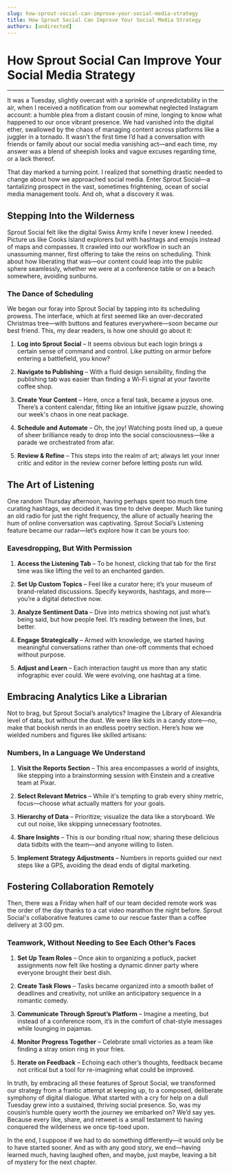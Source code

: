 ```yaml
---
slug: how-sprout-social-can-improve-your-social-media-strategy
title: How Sprout Social Can Improve Your Social Media Strategy
authors: [undirected]
---
```



# How Sprout Social Can Improve Your Social Media Strategy

---

It was a Tuesday, slightly overcast with a sprinkle of unpredictability in the air, when I received a notification from our somewhat neglected Instagram account: a humble plea from a distant cousin of mine, longing to know what happened to our once vibrant presence. We had vanished into the digital ether, swallowed by the chaos of managing content across platforms like a juggler in a tornado. It wasn’t the first time I’d had a conversation with friends or family about our social media vanishing act—and each time, my answer was a blend of sheepish looks and vague excuses regarding time, or a lack thereof.

That day marked a turning point. I realized that something drastic needed to change about how we approached social media. Enter Sprout Social—a tantalizing prospect in the vast, sometimes frightening, ocean of social media management tools. And oh, what a discovery it was.

## Stepping Into the Wilderness

Sprout Social felt like the digital Swiss Army knife I never knew I needed. Picture us like Cooks Island explorers but with hashtags and emojis instead of maps and compasses. It crawled into our workflow in such an unassuming manner, first offering to take the reins on scheduling. Think about how liberating that was—our content could leap into the public sphere seamlessly, whether we were at a conference table or on a beach somewhere, avoiding sunburns.

### The Dance of Scheduling

We began our foray into Sprout Social by tapping into its scheduling prowess. The interface, which at first seemed like an over-decorated Christmas tree—with buttons and features everywhere—soon became our best friend. This, my dear readers, is how one should go about it:

1. **Log into Sprout Social** – It seems obvious but each login brings a certain sense of command and control. Like putting on armor before entering a battlefield, you know?
   
2. **Navigate to Publishing** – With a fluid design sensibility, finding the publishing tab was easier than finding a Wi-Fi signal at your favorite coffee shop.

3. **Create Your Content** – Here, once a feral task, became a joyous one. There’s a content calendar, fitting like an intuitive jigsaw puzzle, showing our week's chaos in one neat package.

4. **Schedule and Automate** – Oh, the joy! Watching posts lined up, a queue of sheer brilliance ready to drop into the social consciousness—like a parade we orchestrated from afar.

5. **Review & Refine** – This steps into the realm of art; always let your inner critic and editor in the review corner before letting posts run wild.

## The Art of Listening

One random Thursday afternoon, having perhaps spent too much time curating hashtags, we decided it was time to delve deeper. Much like tuning an old radio for just the right frequency, the allure of actually hearing the hum of online conversation was captivating. Sprout Social’s Listening feature became our radar—let’s explore how it can be yours too:

### Eavesdropping, But With Permission

1. **Access the Listening Tab** – To be honest, clicking that tab for the first time was like lifting the veil to an enchanted garden.

2. **Set Up Custom Topics** – Feel like a curator here; it’s your museum of brand-related discussions. Specify keywords, hashtags, and more—you’re a digital detective now.

3. **Analyze Sentiment Data** – Dive into metrics showing not just what’s being said, but how people feel. It’s reading between the lines, but better.

4. **Engage Strategically** – Armed with knowledge, we started having meaningful conversations rather than one-off comments that echoed without purpose.

5. **Adjust and Learn** – Each interaction taught us more than any static infographic ever could. We were evolving, one hashtag at a time.

## Embracing Analytics Like a Librarian

Not to brag, but Sprout Social’s analytics? Imagine the Library of Alexandria level of data, but without the dust. We were like kids in a candy store—no, make that bookish nerds in an endless poetry section. Here’s how we wielded numbers and figures like skilled artisans:

### Numbers, In a Language We Understand

1. **Visit the Reports Section** – This area encompasses a world of insights, like stepping into a brainstorming session with Einstein and a creative team at Pixar.

2. **Select Relevant Metrics** – While it's tempting to grab every shiny metric, focus—choose what actually matters for your goals.

3. **Hierarchy of Data** – Prioritize; visualize the data like a storyboard. We cut out noise, like skipping unnecessary footnotes.

4. **Share Insights** – This is our bonding ritual now; sharing these delicious data tidbits with the team—and anyone willing to listen.

5. **Implement Strategy Adjustments** – Numbers in reports guided our next steps like a GPS, avoiding the dead ends of digital marketing.

## Fostering Collaboration Remotely

Then, there was a Friday when half of our team decided remote work was the order of the day thanks to a cat video marathon the night before. Sprout Social's collaborative features came to our rescue faster than a coffee delivery at 3:00 pm.

### Teamwork, Without Needing to See Each Other’s Faces

1. **Set Up Team Roles** – Once akin to organizing a potluck, packet assignments now felt like hosting a dynamic dinner party where everyone brought their best dish.

2. **Create Task Flows** – Tasks became organized into a smooth ballet of deadlines and creativity, not unlike an anticipatory sequence in a romantic comedy.

3. **Communicate Through Sprout’s Platform** – Imagine a meeting, but instead of a conference room, it’s in the comfort of chat-style messages while lounging in pajamas.

4. **Monitor Progress Together** – Celebrate small victories as a team like finding a stray onion ring in your fries.

5. **Iterate on Feedback** – Echoing each other’s thoughts, feedback became not critical but a tool for re-imagining what could be improved.

In truth, by embracing all these features of Sprout Social, we transformed our strategy from a frantic attempt at keeping up, to a composed, deliberate symphony of digital dialogue. What started with a cry for help on a dull Tuesday grew into a sustained, thriving social presence. So, was my cousin’s humble query worth the journey we embarked on? We’d say yes. Because every like, share, and retweet is a small testament to having conquered the wilderness we once tip-toed upon. 

In the end, I suppose if we had to do something differently—it would only be to have started sooner. And as with any good story, we end—having learned much, having laughed often, and maybe, just maybe, leaving a bit of mystery for the next chapter.
